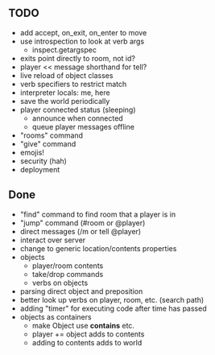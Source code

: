TODO
----

* add accept, on_exit, on_enter to move
* use introspection to look at verb args
  * inspect.getargspec
* exits point directly to room, not id?
* player << message shorthand for tell?
* live reload of object classes
* verb specifiers to restrict match
* interpreter locals: me, here
* save the world periodically
* player connected status (sleeping)
  * announce when connected
  * queue player messages offline
* "rooms" command
* "give" command
* emojis!
* security (hah)
* deployment

Done
----

* "find" command to find room that a player is in
* "jump" command (#room or @player)
* direct messages (/m or tell @player)
* interact over server
* change to generic location/contents properties
* objects
  * player/room contents
  * take/drop commands
  * verbs on objects
* parsing direct object and preposition
* better look up verbs on player, room, etc. (search path)
* adding "timer" for executing code after time has passed
* objects as containers
  * make Object use __contains__ etc.
  * player += object adds to contents
  * adding to contents adds to world
